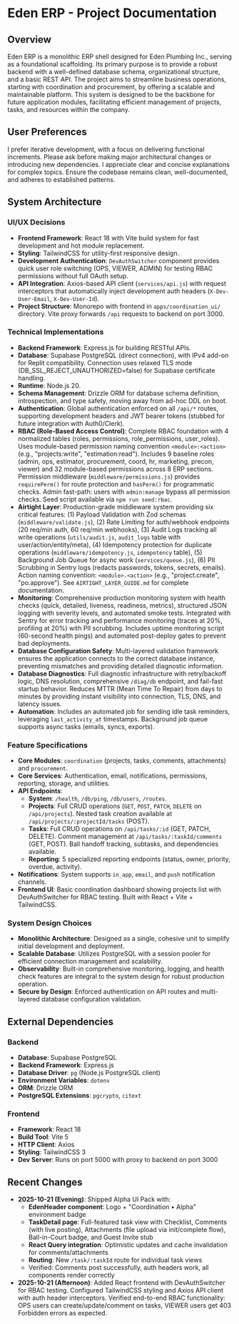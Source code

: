 # Eden ERP - Project Documentation

## Overview
Eden ERP is a monolithic ERP shell designed for Eden Plumbing Inc., serving as a foundational scaffolding. Its primary purpose is to provide a robust backend with a well-defined database schema, organizational structure, and a basic REST API. The project aims to streamline business operations, starting with coordination and procurement, by offering a scalable and maintainable platform. This system is designed to be the backbone for future application modules, facilitating efficient management of projects, tasks, and resources within the company.

## User Preferences
I prefer iterative development, with a focus on delivering functional increments. Please ask before making major architectural changes or introducing new dependencies. I appreciate clear and concise explanations for complex topics. Ensure the codebase remains clean, well-documented, and adheres to established patterns.

## System Architecture

### UI/UX Decisions
- **Frontend Framework**: React 18 with Vite build system for fast development and hot module replacement.
- **Styling**: TailwindCSS for utility-first responsive design.
- **Development Authentication**: `DevAuthSwitcher` component provides quick user role switching (OPS, VIEWER, ADMIN) for testing RBAC permissions without full OAuth setup.
- **API Integration**: Axios-based API client (`services/api.js`) with request interceptors that automatically inject development auth headers (`X-Dev-User-Email`, `X-Dev-User-Id`).
- **Project Structure**: Monorepo with frontend in `apps/coordination_ui/` directory. Vite proxy forwards `/api` requests to backend on port 3000.

### Technical Implementations
- **Backend Framework**: Express.js for building RESTful APIs.
- **Database**: Supabase PostgreSQL (direct connection), with IPv4 add-on for Replit compatibility. Connection uses relaxed TLS mode (DB_SSL_REJECT_UNAUTHORIZED=false) for Supabase certificate handling.
- **Runtime**: Node.js 20.
- **Schema Management**: Drizzle ORM for database schema definition, introspection, and type safety, moving away from ad-hoc DDL on boot.
- **Authentication**: Global authentication enforced on all `/api/*` routes, supporting development headers and JWT bearer tokens (stubbed for future integration with Auth0/Clerk).
- **RBAC (Role-Based Access Control)**: Complete RBAC foundation with 4 normalized tables (roles, permissions, role_permissions, user_roles). Uses module-based permission naming convention `<module>:<action>` (e.g., "projects:write", "estimation:read"). Includes 9 baseline roles (admin, ops, estimator, procurement, coord, hr, marketing, precon, viewer) and 32 module-based permissions across 8 ERP sections. Permission middleware (`middleware/permissions.js`) provides `requirePerm()` for route protection and `hasPerm()` for programmatic checks. Admin fast-path: users with `admin:manage` bypass all permission checks. Seed script available via `npm run seed:rbac`.
- **Airtight Layer**: Production-grade middleware system providing six critical features: (1) Payload Validation with Zod schemas (`middleware/validate.js`), (2) Rate Limiting for auth/webhook endpoints (20 req/min auth, 60 req/min webhooks), (3) Audit Logs tracking all write operations (`utils/audit.js`, `audit_logs` table with user/action/entity/meta), (4) Idempotency protection for duplicate operations (`middleware/idempotency.js`, `idempotency` table), (5) Background Job Queue for async work (`services/queue.js`), (6) PII Scrubbing in Sentry logs (redacts passwords, tokens, secrets, emails). Action naming convention: `<module>.<action>` (e.g., "project.create", "po.approve"). See `AIRTIGHT_LAYER_GUIDE.md` for complete documentation.
- **Monitoring**: Comprehensive production monitoring system with health checks (quick, detailed, liveness, readiness, metrics), structured JSON logging with severity levels, and automated smoke tests. Integrated with Sentry for error tracking and performance monitoring (traces at 20%, profiling at 20%) with PII scrubbing. Includes uptime monitoring script (60-second health pings) and automated post-deploy gates to prevent bad deployments.
- **Database Configuration Safety**: Multi-layered validation framework ensures the application connects to the correct database instance, preventing mismatches and providing detailed diagnostic information.
- **Database Diagnostics**: Full diagnostic infrastructure with retry/backoff logic, DNS resolution, comprehensive `/diag/db` endpoint, and fail-fast startup behavior. Reduces MTTR (Mean Time To Repair) from days to minutes by providing instant visibility into connection, TLS, DNS, and latency issues.
- **Automation**: Includes an automated job for sending idle task reminders, leveraging `last_activity_at` timestamps. Background job queue supports async tasks (emails, syncs, exports).

### Feature Specifications
- **Core Modules**: `coordination` (projects, tasks, comments, attachments) and `procurement`.
- **Core Services**: Authentication, email, notifications, permissions, reporting, storage, and utilities.
- **API Endpoints**:
    - **System**: `/health`, `/db/ping`, `/db/users`, `/routes`.
    - **Projects**: Full CRUD operations (`GET`, `POST`, `PATCH`, `DELETE` on `/api/projects`). Nested task creation available at `/api/projects/:projectId/tasks` (POST).
    - **Tasks**: Full CRUD operations on `/api/tasks/:id` (GET, PATCH, DELETE). Comment management at `/api/tasks/:taskId/comments` (GET, POST). Ball handoff tracking, subtasks, and dependencies available.
    - **Reporting**: 5 specialized reporting endpoints (status, owner, priority, overdue, activity).
- **Notifications**: System supports `in_app`, `email`, and `push` notification channels.
- **Frontend UI**: Basic coordination dashboard showing projects list with DevAuthSwitcher for RBAC testing. Built with React + Vite + TailwindCSS.

### System Design Choices
- **Monolithic Architecture**: Designed as a single, cohesive unit to simplify initial development and deployment.
- **Scalable Database**: Utilizes PostgreSQL with a session pooler for efficient connection management and scalability.
- **Observability**: Built-in comprehensive monitoring, logging, and health check features are integral to the system design for robust production operation.
- **Secure by Design**: Enforced authentication on API routes and multi-layered database configuration validation.

## External Dependencies
### Backend
- **Database**: Supabase PostgreSQL
- **Backend Framework**: Express.js
- **Database Driver**: `pg` (Node.js PostgreSQL client)
- **Environment Variables**: `dotenv`
- **ORM**: Drizzle ORM
- **PostgreSQL Extensions**: `pgcrypto`, `citext`

### Frontend
- **Framework**: React 18
- **Build Tool**: Vite 5
- **HTTP Client**: Axios
- **Styling**: TailwindCSS 3
- **Dev Server**: Runs on port 5000 with proxy to backend on port 3000

## Recent Changes
- **2025-10-21 (Evening)**: Shipped Alpha UI Pack with:
  - **EdenHeader component**: Logo + "Coordination • Alpha" environment badge
  - **TaskDetail page**: Full-featured task view with Checklist, Comments (with live posting), Attachments (file upload via init/complete flow), Ball-in-Court badge, and Guest Invite stub
  - **React Query integration**: Optimistic updates and cache invalidation for comments/attachments
  - **Routing**: New `/task/:taskId` route for individual task views
  - Verified: Comments post successfully, auth headers work, all components render correctly
- **2025-10-21 (Afternoon)**: Added React frontend with DevAuthSwitcher for RBAC testing. Configured TailwindCSS styling and Axios API client with auth header interceptors. Verified end-to-end RBAC functionality: OPS users can create/update/comment on tasks, VIEWER users get 403 Forbidden errors as expected.